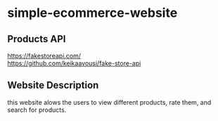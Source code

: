 # simple-ecommerce-website

## Products API
https://fakestoreapi.com/ \
https://github.com/keikaavousi/fake-store-api

## Website Description
this website alows the users to view different products, rate them, and search for products.

